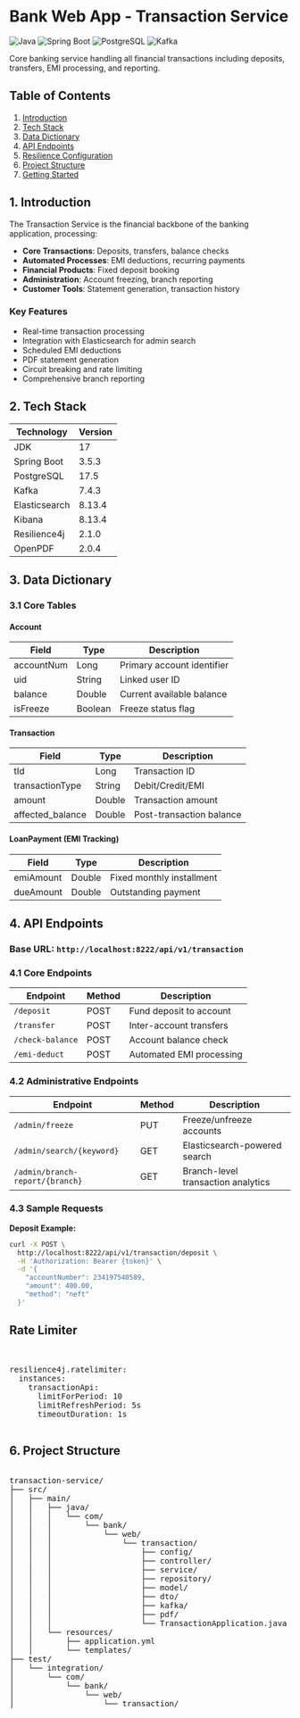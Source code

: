# Bank Web App - Transaction Service

![Java](https://img.shields.io/badge/Java-17-blue)
![Spring Boot](https://img.shields.io/badge/Spring%20Boot-3.5.3-brightgreen)
![PostgreSQL](https://img.shields.io/badge/PostgreSQL-17.5-blue)
![Kafka](https://img.shields.io/badge/Kafka-7.4.3-orange)

Core banking service handling all financial transactions including deposits, transfers, EMI processing, and reporting.

## Table of Contents
1. [Introduction](#1-introduction)
2. [Tech Stack](#2-tech-stack)
3. [Data Dictionary](#3-data-dictionary)
4. [API Endpoints](#4-api-endpoints)
5. [Resilience Configuration](#5-resilience-configuration)
6. [Project Structure](#6-project-structure)
7. [Getting Started](#7-getting-started)

## 1. Introduction
The Transaction Service is the financial backbone of the banking application, processing:

- **Core Transactions**: Deposits, transfers, balance checks
- **Automated Processes**: EMI deductions, recurring payments
- **Financial Products**: Fixed deposit booking
- **Administration**: Account freezing, branch reporting
- **Customer Tools**: Statement generation, transaction history

### Key Features
- Real-time transaction processing
- Integration with Elasticsearch for admin search
- Scheduled EMI deductions
- PDF statement generation
- Circuit breaking and rate limiting
- Comprehensive branch reporting

## 2. Tech Stack

| Technology | Version |
|------------|---------|
| JDK | 17 |
| Spring Boot | 3.5.3 |
| PostgreSQL | 17.5 |
| Kafka | 7.4.3 |
| Elasticsearch | 8.13.4 |
| Kibana | 8.13.4 |
| Resilience4j | 2.1.0 |
| OpenPDF | 2.0.4 |

## 3. Data Dictionary

### 3.1 Core Tables

#### Account
| Field | Type | Description |
|-------|------|-------------|
| accountNum | Long | Primary account identifier |
| uid | String | Linked user ID |
| balance | Double | Current available balance |
| isFreeze | Boolean | Freeze status flag |

#### Transaction
| Field | Type | Description |
|-------|------|-------------|
| tId | Long | Transaction ID |
| transactionType | String | Debit/Credit/EMI |
| amount | Double | Transaction amount |
| affected_balance | Double | Post-transaction balance |

#### LoanPayment (EMI Tracking)
| Field | Type | Description |
|-------|------|-------------|
| emiAmount | Double | Fixed monthly installment |
| dueAmount | Double | Outstanding payment |

## 4. API Endpoints

### Base URL: `http://localhost:8222/api/v1/transaction`

### 4.1 Core Endpoints

| Endpoint | Method | Description |
|----------|--------|-------------|
| `/deposit` | POST | Fund deposit to account |
| `/transfer` | POST | Inter-account transfers |
| `/check-balance` | POST | Account balance check |
| `/emi-deduct` | POST | Automated EMI processing |

### 4.2 Administrative Endpoints

| Endpoint | Method | Description |
|----------|--------|-------------|
| `/admin/freeze` | PUT | Freeze/unfreeze accounts |
| `/admin/search/{keyword}` | GET | Elasticsearch-powered search |
| `/admin/branch-report/{branch}` | GET | Branch-level transaction analytics |

### 4.3 Sample Requests

**Deposit Example:**
```bash
curl -X POST \
  http://localhost:8222/api/v1/transaction/deposit \
  -H 'Authorization: Bearer {token}' \
  -d '{
    "accountNumber": 234197540589,
    "amount": 400.00,
    "method": "neft"
  }'
```

## Rate Limiter
<pre markdown="1">


resilience4j.ratelimiter:
  instances:
    transactionApi:
      limitForPeriod: 10
      limitRefreshPeriod: 5s
      timeoutDuration: 1s

</pre>


## 6. Project Structure
<pre markdown="1">

transaction-service/
├── src/
│   ├── main/
│   │   ├── java/
│   │   │   └── com/
│   │   │       └── bank/
│   │   │           └── web/
│   │   │               └── transaction/
│   │   │                   ├── config/
│   │   │                   ├── controller/
│   │   │                   ├── service/
│   │   │                   ├── repository/
│   │   │                   ├── model/
│   │   │                   ├── dto/
│   │   │                   ├── kafka/
│   │   │                   ├── pdf/
│   │   │                   └── TransactionApplication.java
│   │   └── resources/
│   │       ├── application.yml
│   │       └── templates/
├── test/
│   └── integration/
│       └── com/
│           └── bank/
│               └── web/
│                   └── transaction/


</pre>